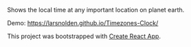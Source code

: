 Shows the local time at any important location on planet earth.


Demo: https://larsnolden.github.io/Timezones-Clock/

This project was bootstrapped with [Create React App](https://github.com/facebookincubator/create-react-app).

